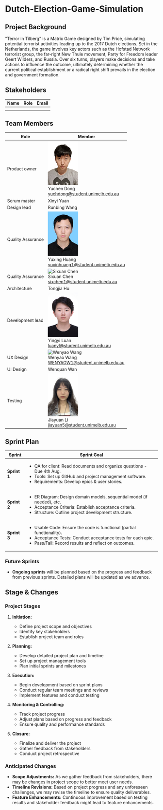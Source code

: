 # Dutch-Election-Game-Simulation

## Project Background

"Terror in Tilberg" is a Matrix Game designed by Tim Price, simulating potential terrorist activities leading up to the 2017 Dutch elections. Set in the Netherlands, the game involves key actors such as the Hofstad Network terrorist group, the far-right New Thule movement, Party for Freedom leader Geert Wilders, and Russia. Over six turns, players make decisions and take actions to influence the outcome, ultimately determining whether the current political establishment or a radical right shift prevails in the election and government formation.

## Stakeholders

| Name | Role | Email |
| ---- | ---- | ----- |
|      |      |       |
|      |      |       |

## Team Members

| Role              | Member                                                                                                                                                                                                    |
| ----------------- | --------------------------------------------------------------------------------------------------------------------------------------------------------------------------------------------------------- |
| Product owner     | <img src="https://github.com/lollyluan/Dutch-Election-Game-Simulation/blob/main/profile/Yuchen_Dong.jpg"  alt="Yuchen Dong" width="100"> <br /> Yuchen Dong <br /> yuchdong@student.unimelb.edu.au        |
| Scrum master      | Xinyi Yuan                                                                                                                                                                                                |
| Design lead       | Runbing Wang                                                                                                                                                                                              |
| Quality Assurance | <img src="https://github.com/lollyluan/Dutch-Election-Game-Simulation/blob/main/profile/Yuxing_Huang.jpg"  alt="Yuxing Huang" width="100"> <br /> Yuxing Huang <br /> yuxinhuang1@student.unimelb.edu.au  |
| Quality Assurance | <img src="https://github.com/lollyluan/Dutch-Election-Game-Simulation/blob/main/profile/Sixuan_Chen.JPG" alt="Sixuan Chen" width="100"> <br /> Sixuan Chen <br /> sixchen1@student.unimelb.edu.au         |
| Architecture      | Tongjia Hu                                                                                                                                                                                                |
| Development lead  | <img src="https://github.com/lollyluan/Dutch-Election-Game-Simulation/blob/main/profile/Yingyi_Luan.JPG"  alt="Yingyi Luan" width="100"> <br /> Yingyi Luan <br /> luanyl@student.unimelb.edu.au          |
| UX Design         | <img src="https://github.com/lollyluan/Dutch-Election-Game-Simulation/blob/main/profile/Wenyao_Wang_profile.jpg" alt="Wenyao Wang" width="100"> <br /> Wenyao Wang <br /> WENYAOW1@student.unimelb.edu.au |
| UI Design         | Wenquan Wan                                                                                                                                                                                               |
| Testing           | <img src="https://github.com/lollyluan/Dutch-Election-Game-Simulation/blob/main/profile/Jiayua _Li.jpg" alt="Jiayua Li" width="100"> <br />Jiayuan Li<br /> jiayuan5@student.unimelb.edu.au               |

## Sprint Plan

| <center>Sprint</center> | <center>Sprint Goal</center>                                                                                                                                                                                       |
| ----------------------- | ------------------------------------------------------------------------------------------------------------------------------------------------------------------------------------------------------------------ |
| **Sprint 1**            | <ul><li>QA for client: Read documents and organize questions - Due 4th Aug.</li><li>Tools: Set up GitHub and project management software.</li><li>Requirements: Develop epics & user stories.</li></ul>            |
| **Sprint 2**            | <ul><li>ER Diagram: Design domain models, sequential model (if needed), etc.</li><li>Acceptance Criteria: Establish acceptance criteria.</li><li>Structure: Outline project development structure.</li></ul>       |
| **Sprint 3**            | <ul><li>Usable Code: Ensure the code is functional (partial functionality).</li><li>Acceptance Tests: Conduct acceptance tests for each epic.</li><li>Pass/Fail: Record results and reflect on outcomes.</li></ul> |

### Future Sprints

- **Ongoing sprints** will be planned based on the progress and feedback from previous sprints. Detailed plans will be updated as we advance.

## Stage & Changes

### Project Stages

1. **Initiation:**

   - Define project scope and objectives
   - Identify key stakeholders
   - Establish project team and roles

2. **Planning:**

   - Develop detailed project plan and timeline
   - Set up project management tools
   - Plan initial sprints and milestones

3. **Execution:**

   - Begin development based on sprint plans
   - Conduct regular team meetings and reviews
   - Implement features and conduct testing

4. **Monitoring & Controlling:**

   - Track project progress
   - Adjust plans based on progress and feedback
   - Ensure quality and performance standards

5. **Closure:**
   - Finalize and deliver the project
   - Gather feedback from stakeholders
   - Conduct project retrospective

### Anticipated Changes

- **Scope Adjustments:** As we gather feedback from stakeholders, there may be changes in project scope to better meet user needs.
- **Timeline Revisions:** Based on project progress and any unforeseen challenges, we may revise the timeline to ensure quality deliverables.
- **Feature Enhancements:** Continuous improvement based on testing results and stakeholder feedback might lead to feature enhancements.
